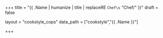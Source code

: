 +++
title = "{{ .Name | humanize | title | replaceRE `Chef\s` "Chef/" }}"
draft = false

layout = "cookstyle_cops"
data_path = ["cookstyle","{{ .Name }}"]

+++

<!-- The content of this page is automatically generated from the
{{ .Name }}.yml file in github.com/chef/cookstyle/docs-chef-io/data/cookstyle. -->
